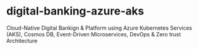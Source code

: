 # digital-banking-azure-aks
Cloud-Native Digital Bankign &amp; Platform using Azure Kubernetes Services (AKS), Cosmos DB, Event-Driven Microservices, DevOps &amp; Zero trust Architecture
